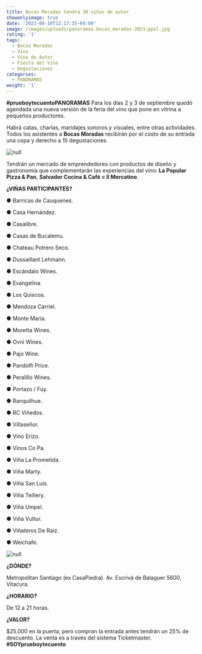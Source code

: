 ```yaml
---
title: Bocas Moradas tendrá 30 viñas de autor
showonlyimage: true
date: '2023-08-10T12:17:35-04:00'
image: /images/uploads/panoramas-bocas_moradas-2023-ppal.jpg
rating: '1'
tags:
  - Bocas Moradas
  - Vino
  - Vino de Autor
  - Fiesta del Vino
  - Degustaciones
categories:
  - PANORAMAS
weight: '1'
---
```

**\#prueboytecuentoPANORAMAS** Para los días 2 y 3 de septiembre quedó agendada una nueva versión de la feria del vino que pone en vitrina a pequeños productores.

<!--more-->

Habrá catas, charlas, maridajes sonoros y visuales, entre otras actividades. Todos los asistentes a **Bocas Moradas** recibirán por el costo de su entrada una copa y derecho a 15 degustaciones.

![null](/images/uploads/panoramas-bocas_moradas-2023-ppal.jpg)

Tendrán un mercado de emprendedores con productos de diseño y gastronomía que complementarán las experiencias del vino: **La Popular Pizza & Pan**, **Salvador Cocina & Café** e **Il Mercatino**.

**¿VIÑAS PARTICIPANTES?**

● Barricas de Cauquenes.

● Casa Hernández.

● Casalibre.

● Casas de Bucalemu.

● Chateau Potrero Seco.

● Dussaillant Lehmann.

● Escándalo Wines.

● Evangelina.

● Los Quiscos.

● Mendoza Carriel.

● Monte María.

● Moretta Wines.

● Ovni Wines.

● Pajo Wine.

● Pandolfi Price.

● Peralillo Wines.

● Portazo / Fuy.

● Ranquilhue.

● RC Viñedos.

● Villaseñor.

● Vino Erizo.

● Vinos Co Pa.

● Viña La Prometida.

● Viña Marty.

● Viña San Luis.

● Viña Teillery.

● Viña Umpel.

● Viña Vultur.

● Viñateros De Raíz.

● Weichafe.

![null](/images/uploads/panoramas-bocas_moradas-2.jpg)

**¿DÓNDE?**

Metropolitan Santiago (ex CasaPiedra).
 Av. Escrivá de Balaguer 5600, Vitacura.

**¿HORARIO?**

De 12 a 21 horas.

**¿VALOR?**

$25.000 en la puerta, pero compran la entrada antes tendrán un 25% de descuento. La venta es a través del sistema Ticketmaster. **\#SOYprueboytecuento**
